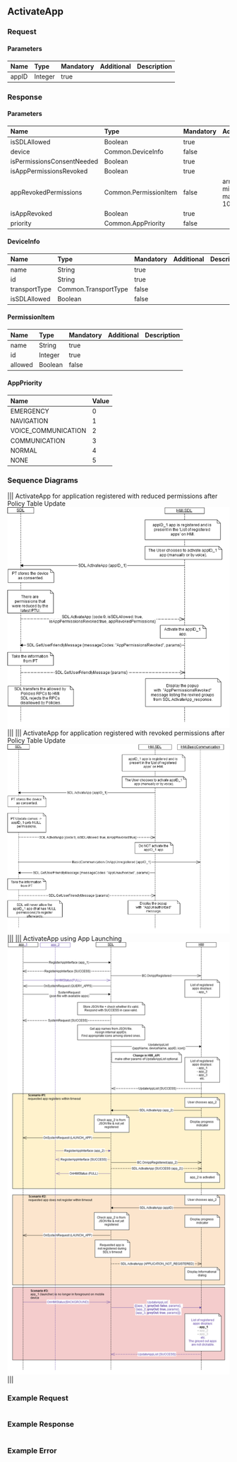 ## ActivateApp


### Request

#### Parameters

|Name|Type|Mandatory|Additional|Description|
|:---|:---|:--------|:---------|:----------|
|appID|Integer|true|||

### Response

#### Parameters

|Name|Type|Mandatory|Additional|Description|
|:---|:---|:--------|:---------|:----------|
|isSDLAllowed|Boolean|true|||
|device|Common.DeviceInfo|false|||
|isPermissionsConsentNeeded|Boolean|true|||
|isAppPermissionsRevoked|Boolean|true|||
|appRevokedPermissions|Common.PermissionItem|false|array: true<br>minsize: 1<br>maxsize: 100||
|isAppRevoked|Boolean|true|||
|priority|Common.AppPriority|false|||

#### DeviceInfo

|Name|Type|Mandatory|Additional|Description|
|:---|:---|:--------|:---------|:----------|
|name|String|true|||
|id|String|true|||
|transportType|Common.TransportType|false|||
|isSDLAllowed|Boolean|false|||

#### PermissionItem

|Name|Type|Mandatory|Additional|Description|
|:---|:---|:--------|:---------|:----------|
|name|String|true|||
|id|Integer|true|||
|allowed|Boolean|false|||

#### AppPriority

|Name|Value|
|:---|:----|
|EMERGENCY|0|
|NAVIGATION|1|
|VOICE_COMMUNICATION|2|
|COMMUNICATION|3|
|NORMAL|4|
|NONE|5|

### Sequence Diagrams
|||
ActivateApp for application registered with reduced permissions after Policy Table Update
![ActivateApp](./assets/ActivateAppReducedPermissions.png)
|||
|||
ActivateApp for application registered with revoked permissions after Policy Table Update
![ActivateApp](./assets/ActivateAppRevokedPermissions.png)
|||
|||
ActivateApp using App Launching
![ActivateApp](./assets/ActivateAppAppLaunch.png)
|||

### Example Request

```json

```
### Example Response

```json

```

### Example Error

```json

```
